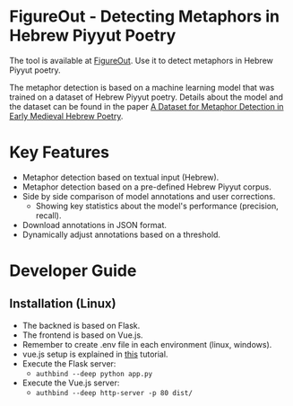 # FigureOut - Detecting Metaphors in Hebrew Piyyut Poetry
The tool is available at [FigureOut](http://figureout.cs.technion.ac.il/). Use it to detect metaphors in Hebrew Piyyut poetry.

The metaphor detection is based on a machine learning model that was trained on a dataset of Hebrew Piyyut poetry. Details about the model and the dataset can be found in the paper [A Dataset for Metaphor Detection in Early Medieval Hebrew Poetry](https://aclanthology.org/2024.eacl-short.39.pdf).

# Key Features
- Metaphor detection based on textual input (Hebrew).
- Metaphor detection based on a pre-defined Hebrew Piyyut corpus.
- Side by side comparison of model annotations and user corrections.
  - Showing key statistics about the model's performance (precision, recall).
- Download annotations in JSON format.
- Dynamically adjust annotations based on a threshold.

# Developer Guide
## Installation (Linux)
- The backned is based on Flask.
- The frontend is based on Vue.js.
- Remember to create .env file in each environment (linux, windows).
- vue.js setup is explained in [this](https://github.com/TechnionTDK/project-guidelines/wiki/ExecuteVueAppOnLinux) tutorial.
- Execute the Flask server:
    - `authbind --deep python app.py`
 - Execute the Vue.js server:
    - `authbind --deep http-server -p 80 dist/`